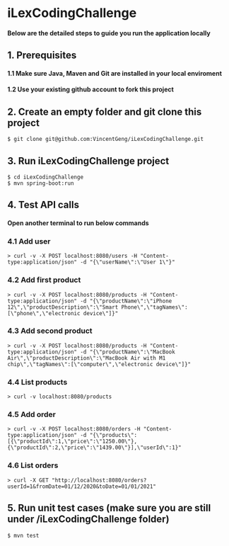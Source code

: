# iLexCodingChallenge
#### Below are the detailed steps to guide you run the application locally

## 1. Prerequisites
#### 1.1 Make sure Java, Maven and Git are installed in your local enviroment
#### 1.2 Use your existing github account to fork this project

## 2. Create an empty folder and git clone this project
```
$ git clone git@github.com:VincentGeng/iLexCodingChallenge.git
```

## 3. Run iLexCodingChallenge project
```
$ cd iLexCodingChallenge
$ mvn spring-boot:run
```

## 4. Test API calls
#### Open another terminal to run below commands

### 4.1 Add user
```
> curl -v -X POST localhost:8080/users -H "Content-type:application/json" -d "{\"userName\":\"User 1\"}"
```

### 4.2 Add first product
```
> curl -v -X POST localhost:8080/products -H "Content-type:application/json" -d "{\"productName\":\"iPhone 12\",\"productDescription\":\"Smart Phone\",\"tagNames\":[\"phone\",\"electronic device\"]}"
```

### 4.3 Add second product
```
> curl -v -X POST localhost:8080/products -H "Content-type:application/json" -d "{\"productName\":\"MacBook Air\",\"productDescription\":\"MacBook Air with M1 chip\",\"tagNames\":[\"computer\",\"electronic device\"]}"
```

### 4.4 List products
```
> curl -v localhost:8080/products
```

### 4.5 Add order
```
> curl -v -X POST localhost:8080/orders -H "Content-type:application/json" -d "{\"products\":[{\"productId\":1,\"price\":\"1250.00\"},{\"productId\":2,\"price\":\"1439.00\"}],\"userId\":1}"
```

### 4.6 List orders
```
> curl -X GET "http://localhost:8080/orders?userId=1&fromDate=01/12/2020&toDate=01/01/2021"
```

## 5. Run unit test cases (make sure you are still under /iLexCodingChallenge folder)
```
$ mvn test
```

